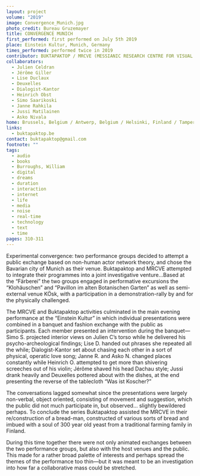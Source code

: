 ```yaml
---
layout: project
volume: "2019"
image: Convergence_Munich.jpg
photo_credit: Bureau Gruzemayer
title: CONVERGENCE MUNICH
first_performed: first performed on July 5th 2019
place: Einstein Kultur, Munich, Germany
times_performed: performed twice in 2019
contributor: BUKTAPAKTOP / MRCVE (MESSIANIC RESEARCH CENTRE FOR VISUAL AESTHETICS)
collaborators:
  - Julien Celdran
  - Jérôme Giller
  - Lise Duclaux
  - Deuxelles
  - Dialogist-Kantor
  - Heinrich Obst
  - Simo Saarikoski
  - Janne Rahkila
  - Jussi Matilainen
  - Asko Nivala
home: Brussels, Belgium / Antwerp, Belgium / Helsinki, Finland / Tampere / Pori, Finland
links:
  - buktapaktop.be
contact: buktapaktop@gmail.com
footnote: ""
tags:
  - audio
  - books
  - Burroughs, William
  - digital
  - dreams
  - duration
  - interaction
  - internet
  - life
  - media
  - noise
  - real-time
  - technology
  - text
  - time
pages: 310-311
---
```


Experimental convergence: two performance groups decided to attempt a public exchange based on non-human actor network theory, and chose the Bavarian city of Munich as their venue. Buktapaktop and MRCVE attempted to integrate their programmes into a joint investigative venture…Based at the “Färberei” the two groups engaged in performative excursions the “Klohäuschen” and “Pavillon im alten Botanischen Garten” as well as semi-external venue KÖsk, with a participation in a demonstration-rally by and for the physically challenged.

The MRCVE and Buktapaktop activities culminated in the main evening performance at the “Einstein Kultur” in which individual presentations were combined in a banquet and fashion exchange with the public as participants. Each member presented an intervention during the banquet—Simo S. projected interior views on Julien C’s torso while he delivered his psycho-archeological findings; Lise D. handed out phrases she repeated all the while; Dialogist-Kantor set about chasing each other in a sort of physical, operatic love song; Janne R. and Asko N. changed places constantly while Heinrich O. attempted to get more than shivering screeches out of his violin; Jérôme shaved his head Dachau style; Jussi drank heavily and Deuxelles pottered about with the dishes, at the end presenting the reverse of the tablecloth “Was ist Koscher?”

The conversations lagged somewhat since the presentations were largely non-verbal, object oriented, consisting of movement and suggestion, which the public did not much participate in, but observed… slightly bewildered perhaps. To conclude the series Buktapaktop assisted the MRCVE in their re/construction of a bread-man, constructed of various sorts of bread and imbued with a soul of 300 year old yeast from a traditional farming family in Finland.

During this time together there were not only animated exchanges between the two performance groups, but also with the host venues and the public. This made for a rather broad palette of interests and perhaps spread the themes of the performance too thin—but it was meant to be an investigation into how far a collaborative mass could be stretched.
